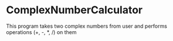 # ComplexNumberCalculator
This program takes two complex numbers from user and performs operations (+, -, *, /) on them
